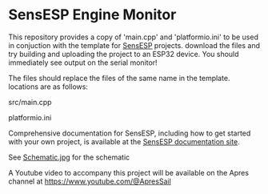 # SensESP Engine Monitor

This repository provides a copy of 'main.cpp' and 'platformio.ini' to be used in conjuction with the template for [SensESP](https://github.com/SignalK/SensESP/) projects.
download the files and try building and uploading the project to an ESP32 device.
You should immediately see output on the serial monitor!

The files should replace the files of the same name in the template.  locations are as follows:

src/main.cpp

platformio.ini

Comprehensive documentation for SensESP, including how to get started with your own project, is available at the [SensESP documentation site](https://signalk.org/SensESP/).

See [Schematic.jpg](https://github.com/Techstyleuk/sensesp-engine_monitor/blob/main/Schematic.jpg) for the schematic

A Youtube video to accompany this project will be available on the Apres channel at https://www.youtube.com/@ApresSail
